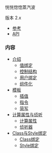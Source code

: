 
恍恍惚惚蒸汽波

版本 2.x

- [参考](https://cn.vuejs.org/v2/guide/)
- [API](https://cn.vuejs.org/v2/api/#%E9%80%89%E9%A1%B9-%E6%95%B0%E6%8D%AE)

### 内容

- [介绍](ch01)
  - [值绑定](ch01/01_值绑定.md)
  - [控制结构](ch01/02_控制结构.md)
  - [用户绑定](ch01/03_用户交互.md)
  - [组件化](ch01/04_组件化.md)
- [模板](ch02)
  - [插值](ch02/01_插值.md)
  - [指令](ch02/02_指令.md)
  - [简写](ch02/03_简写.md)
- [计算属性与侦听](ch03)
  - [计算属性](ch03/01_计算属性.md)
  - [侦听器](ch03/02_侦听器.md)
- [Class与Style绑定](ch04)
  - [Class绑定](ch04/01_class绑定.md)
  - [Style绑定](ch04/02_style绑定.md)


